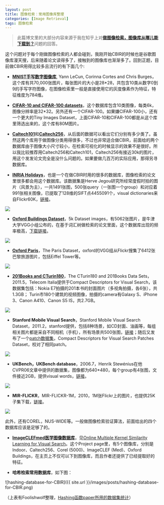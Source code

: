 ```yaml
---
layout: post
title: 图像检索：常用图像库整理
categories: [Image Retrieval]
tags: 图像检索
---
```


>此篇博文里的大部分内容来源于我在知乎上对[**做图像检索，图像库从哪儿能下载到？**](https://www.zhihu.com/question/25039851)问题的回答。

这个问题对于每个刚做图像检索的人都会碰到，我刚开始CBIR的时候也是谷歌图像库漫天搜，后来随着论文读得多了，接触到的图像库也渐渐多了。回到正题，目前做CBIR用得比较多且流行的有下面几个:

- [**MNIST手写数字图像库**](http://yann.lecun.com/exdb/mnist/), Yann LeCun, Corinna Cortes and Chris Burges，这个库有共70,000张图片，每张图片的大小是28*28，共包含10类从数字0到9的手写字符图像，在图像检索里一般是直接使用它的灰度像素作为特征，特征维度为784维。

- [**CIFAR-10 and CIFAR-100 datasets**](http://www.cs.toronto.edu/~kriz/cifar.html)，这个数据库包含10类图像，每类6k，图像分辨率是32*32。另外还有一个CIFAR-100。如果嫌CIFAR-100小，还有一个更大的Tiny Images Dataset，上面CIFAR-10和CIFAR-100都是从这个库里筛选出来的，这个库有80M图片。

- [**Caltech101**](http://www.vision.caltech.edu/Image_Datasets/Caltech101/)和[**Caltech256**](http://www.vision.caltech.edu/Image_Datasets/Caltech256/)，从后面的数据可以看出它们分别有多少类了。虽然这两个库用于做图像分类用得很多，不过也非常适合做CBIR，前面给的两个数据库由于图像大小尺寸较小，在检索可视化的时候显示的效果不是很好。所以我比较推荐用Caltech256和Caltech101，Caltech256有接近30k的图片，用这个发发论文完全是没什么问题的。如果要做几百万的实际应用，那得另寻数据库。

- [**INRIA Holidays**](http://lear.inrialpes.fr/people/jegou/data.php#holidays)，也是一个在做CBIR时用的很多的数据库，图像检索的论文里很多都会用这个数据库。该数据集是Herve Jegou研究所经常度假时拍的图片（风景为主），一共1491张图，500张query（一张图一个group）和对应着991张相关图像，已提取了128维的SIFT点4455091个，visual dictionaries来自Flickr60K，[链接](http://lear.inrialpes.fr/~jegou/data.php)。

![](http://i300.photobucket.com/albums/nn17/willard-yuan/blog/INRIA-Holidays_zpsef2lrwoe.jpg)

- [**Oxford Buildings Dataset**](http://www.robots.ox.ac.uk/~vgg/data/oxbuildings/)，5k Dataset images，有5062张图片，是牛津大学VGG小组公布的，在基于词汇树做检索的论文里面，这个数据库出现的频率极高，[下载链接](https://link.zhihu.com/?target=http%3A//www.robots.ox.ac.uk/%7Evgg/data/oxbuildings/)。

![](http://i300.photobucket.com/albums/nn17/willard-yuan/blog/Oxford%20Buildings_zpslow1f56k.jpg)

- [**Oxford Paris**](http://www.robots.ox.ac.uk/~vgg/data/parisbuildings/)，The Paris Dataset，oxford的VGG组从Flickr搜集了6412张巴黎旅游图片，包括Eiffel Tower等。

![](http://i300.photobucket.com/albums/nn17/willard-yuan/blog/Oxford-Paris_zpsbo8rjzux.jpg)

- [**201Books and CTurin180**](http://pacific.tilab.com/www/datasets/)，The CTurin180 and 201Books Data Sets，2011.5，Telecom Italia提供于Compact Descriptors for Visual Search，该数据集包括：Nokia E7拍摄的201本书的封面图片（多视角拍摄，各6张），共1.3GB； Turin市180个建筑的视频图像，拍摄的camera有Galaxy S、iPhone 3、Canon A410、Canon S5 IS，共2.7GB。

![](http://i300.photobucket.com/albums/nn17/willard-yuan/blog/201Books-CTurin180_zpszobkezdb.jpg)

- **Stanford Mobile Visual Search**，Stanford Mobile Visual Search Dataset，2011.2，stanford提供，包括8种场景，如CD封面、油画等，每组相关图片都是采自不同相机（手机），所有场景共500张图，[链接](https://purl.stanford.edu/rb470rw0983)；随后又发布了一个[patch数据集](https://link.zhihu.com/?target=http%3A//blackhole1.stanford.edu/ivms/Datasets.htm)，Compact Descriptors for Visual Search Patches Dataset，校对了相同patch。

![](http://i300.photobucket.com/albums/nn17/willard-yuan/blog/Stanford-Mobile_zpscktap7us.jpg)

- **UKBench，UKBench database**，2006.7，Henrik Stewénius在他CVPR06文章中提供的数据集，图像都为640*480，每个group有4张图，文件接近2GB，提供visual words，[链接](http://www.vis.uky.edu/~stewe/ukbench/)。

![](http://i300.photobucket.com/albums/nn17/willard-yuan/blog/UKBench.jpg_zpsxavgwhhl.png)

- **MIR-FLICKR**，MIR-FLICKR-1M，2010，1M张Flickr上的图片，也提供25K子集下载，[链接](https://link.zhihu.com/?target=http%3A//blackhole1.stanford.edu/ivms/Datasets.htm)。

![](http://i300.photobucket.com/albums/nn17/willard-yuan/blog/MIR-FLICKR_zpsqqmqwqdt.jpg)

此外，还有COREL，NUS-WIDE等。一般做图像检索验证算法，前面给出的四个数据库应该是足够了的。

- [**ImageCLEFmed医学图像数据库**](http://ir.ohsu.edu/image/)，见[Online Multiple Kernel Similarity Learning for Visual Search](http://omks.stevenhoi.org/)。这个Project page里，有5个图像库，分别是Indoor、Caltech256、Corel (5000)、ImageCLEF (Med)、Oxford Buildings，在主页上不仅可以下到图像库，而且作者还提供了已经提取好的特征。

- **哈希检索常用数据库**，如下图：

![hashing-database-for-CBIR]({{ site.url }}/images/posts/hashing-database-for-CBIR.png)

（上表有Foolishwolf整理，[Hashing函数paper所用的数据集统计](http://blog.csdn.net/foolishwolf_x/article/details/38678969)）






